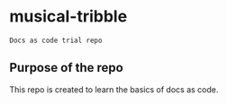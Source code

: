 # musical-tribble
``` Docs as code trial repo ```

## Purpose of the repo
This repo is created to learn the basics of docs as code. 


